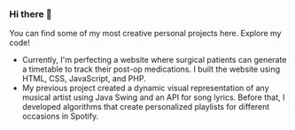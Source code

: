 ### Hi there 👋

You can find some of my most creative personal projects here. Explore my code!
- Currently, I'm perfecting a website where surgical patients can generate a timetable to track their post-op medications. I built the website using HTML, CSS, JavaScript, and PHP.
- My previous project created a dynamic visual representation of any musical artist using Java Swing and an API for song lyrics. Before that, I developed algorithms that create personalized playlists for different occasions in Spotify.

<!--
**k-mcc/k-mcc** is a ✨ _special_ ✨ repository because its `README.md` (this file) appears on your GitHub profile.

Here are some ideas to get you started:

- 🔭 I’m currently working on ...
- 🌱 I’m currently learning ...
- 👯 I’m looking to collaborate on ...
- 🤔 I’m looking for help with ...
- 💬 Ask me about ...
- 📫 How to reach me: ...
- 😄 Pronouns: ...
- ⚡ Fun fact: ...
-->
